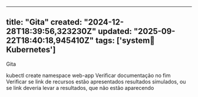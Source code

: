 
--- 
title: "Gita"
created: "2024-12-28T18:39:56,323230Z"
updated: "2025-09-22T18:40:18,945410Z"
tags: ['system:notebook:Kubernetes']
--- 

Gita

kubectl create namespace web-app
Verificar documentação no fim
Verificar se link de recursos estão apresentados resultados simulados, ou se link deveria levar a resultados, que não estão aparecendo

